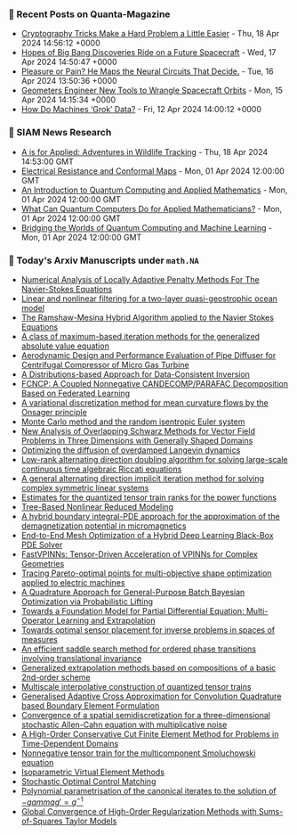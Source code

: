 ### 📝 Recent Posts on Quanta-Magazine
<!-- quanta starts -->
* <a href="https://www.quantamagazine.org/cryptography-tricks-make-a-hard-problem-a-little-easier-20240418/">Cryptography Tricks Make a Hard Problem a Little Easier</a> - Thu, 18 Apr 2024 14:56:12 +0000
* <a href="https://www.quantamagazine.org/hopes-of-big-bang-discoveries-ride-on-a-future-spacecraft-20240417/">Hopes of Big Bang Discoveries Ride on a Future Spacecraft</a> - Wed, 17 Apr 2024 14:50:47 +0000
* <a href="https://www.quantamagazine.org/pleasure-or-pain-he-maps-the-neural-circuits-that-decide-20240416/">Pleasure or Pain? He Maps the Neural Circuits That Decide.</a> - Tue, 16 Apr 2024 13:50:36 +0000
* <a href="https://www.quantamagazine.org/geometers-engineer-new-tools-to-wrangle-spacecraft-orbits-20240415/">Geometers Engineer New Tools to Wrangle Spacecraft Orbits</a> - Mon, 15 Apr 2024 14:15:34 +0000
* <a href="https://www.quantamagazine.org/how-do-machines-grok-data-20240412/">How Do Machines ‘Grok’ Data?</a> - Fri, 12 Apr 2024 14:00:12 +0000
<!-- quanta ends -->

### 📝 SIAM News Research
<!-- siam-news starts -->
* <a href="https://sinews.siam.org/Details-Page/a-is-for-applied-adventures-in-wildlife-tracking">A is for Applied: Adventures in Wildlife Tracking</a> - Thu, 18 Apr 2024 14:53:00 GMT
* <a href="https://sinews.siam.org/Details-Page/electrical-resistance-and-conformal-maps">Electrical Resistance and Conformal Maps</a> - Mon, 01 Apr 2024 12:00:00 GMT
* <a href="https://sinews.siam.org/Details-Page/an-introduction-to-quantum-computing-and-applied-mathematics">An Introduction to Quantum Computing and Applied Mathematics</a> - Mon, 01 Apr 2024 12:00:00 GMT
* <a href="https://sinews.siam.org/Details-Page/what-can-quantum-computers-do-for-applied-mathematicians">What Can Quantum Computers Do for Applied Mathematicians?</a> - Mon, 01 Apr 2024 12:00:00 GMT
* <a href="https://sinews.siam.org/Details-Page/bridging-the-worlds-of-quantum-computing-and-machine-learning">Bridging the Worlds of Quantum Computing and Machine Learning</a> - Mon, 01 Apr 2024 12:00:00 GMT
<!-- siam-news ends -->

### 📝 Today's Arxiv Manuscripts under ``math.NA``
<!-- arxiv-math-na starts -->
* <a href="https://arxiv.org/abs/2404.11712">Numerical Analysis of Locally Adaptive Penalty Methods For The Navier-Stokes Equations</a>
* <a href="https://arxiv.org/abs/2404.11718">Linear and nonlinear filtering for a two-layer quasi-geostrophic ocean model</a>
* <a href="https://arxiv.org/abs/2404.11755">The Ramshaw-Mesina Hybrid Algorithm applied to the Navier Stokes Equations</a>
* <a href="https://arxiv.org/abs/2404.11822">A class of maximum-based iteration methods for the generalized absolute value equation</a>
* <a href="https://arxiv.org/abs/2404.11828">Aerodynamic Design and Performance Evaluation of Pipe Diffuser for Centrifugal Compressor of Micro Gas Turbine</a>
* <a href="https://arxiv.org/abs/2404.11886">A Distributions-based Approach for Data-Consistent Inversion</a>
* <a href="https://arxiv.org/abs/2404.11890">FCNCP: A Coupled Nonnegative CANDECOMP/PARAFAC Decomposition Based on Federated Learning</a>
* <a href="https://arxiv.org/abs/2404.11935">A variational discretization method for mean curvature flows by the Onsager principle</a>
* <a href="https://arxiv.org/abs/2404.11983">Monte Carlo method and the random isentropic Euler system</a>
* <a href="https://arxiv.org/abs/2404.11986">New Analysis of Overlapping Schwarz Methods for Vector Field Problems in Three Dimensions with Generally Shaped Domains</a>
* <a href="https://arxiv.org/abs/2404.12087">Optimizing the diffusion of overdamped Langevin dynamics</a>
* <a href="https://arxiv.org/abs/2404.12155">Low-rank alternating direction doubling algorithm for solving large-scale continuous time algebraic Riccati equations</a>
* <a href="https://arxiv.org/abs/2404.12160">A general alternating direction implicit iteration method for solving complex symmetric linear systems</a>
* <a href="https://arxiv.org/abs/2404.12230">Estimates for the quantized tensor train ranks for the power functions</a>
* <a href="https://arxiv.org/abs/2404.12262">Tree-Based Nonlinear Reduced Modeling</a>
* <a href="https://arxiv.org/abs/2404.12284">A hybrid boundary integral-PDE approach for the approximation of the demagnetization potential in micromagnetics</a>
* <a href="https://arxiv.org/abs/2404.11766">End-to-End Mesh Optimization of a Hybrid Deep Learning Black-Box PDE Solver</a>
* <a href="https://arxiv.org/abs/2404.12063">FastVPINNs: Tensor-Driven Acceleration of VPINNs for Complex Geometries</a>
* <a href="https://arxiv.org/abs/2404.12205">Tracing Pareto-optimal points for multi-objective shape optimization applied to electric machines</a>
* <a href="https://arxiv.org/abs/2404.12219">A Quadrature Approach for General-Purpose Batch Bayesian Optimization via Probabilistic Lifting</a>
* <a href="https://arxiv.org/abs/2404.12355">Towards a Foundation Model for Partial Differential Equation: Multi-Operator Learning and Extrapolation</a>
* <a href="https://arxiv.org/abs/2308.01055">Towards optimal sensor placement for inverse problems in spaces of measures</a>
* <a href="https://arxiv.org/abs/2310.07108">An efficient saddle search method for ordered phase transitions involving translational invariance</a>
* <a href="https://arxiv.org/abs/2311.11581">Generalized extrapolation methods based on compositions of a basic 2nd-order scheme</a>
* <a href="https://arxiv.org/abs/2311.12554">Multiscale interpolative construction of quantized tensor trains</a>
* <a href="https://arxiv.org/abs/2312.11219">Generalised Adaptive Cross Approximation for Convolution Quadrature based Boundary Element Formulation</a>
* <a href="https://arxiv.org/abs/2401.09834">Convergence of a spatial semidiscretization for a three-dimensional stochastic Allen-Cahn equation with multiplicative noise</a>
* <a href="https://arxiv.org/abs/2404.10756">A High-Order Conservative Cut Finite Element Method for Problems in Time-Dependent Domains</a>
* <a href="https://arxiv.org/abs/2404.10898">Nonnegative tensor train for the multicomponent Smoluchowski equation</a>
* <a href="https://arxiv.org/abs/2404.11603">Isoparametric Virtual Element Methods</a>
* <a href="https://arxiv.org/abs/2312.02027">Stochastic Optimal Control Matching</a>
* <a href="https://arxiv.org/abs/2402.06618">Polynomial parametrisation of the canonical iterates to the solution of $-gamma g'= g^{-1}$</a>
* <a href="https://arxiv.org/abs/2404.03035">Global Convergence of High-Order Regularization Methods with Sums-of-Squares Taylor Models</a>
<!-- arxiv-math-na ends -->
